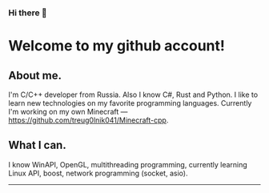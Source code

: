 ### Hi there 👋

# Welcome to my github account!

## About me.
I'm C/C++ developer from Russia. Also I know C#, Rust and Python. I like to learn new technologies on my favorite programming languages.
Currently I'm working on my own Minecraft — https://github.com/treug0lnik041/Minecraft-cpp.

## What I can.
I know WinAPI, OpenGL, multithreading programming, currently learning Linux API, boost, network programming (socket, asio).

---
